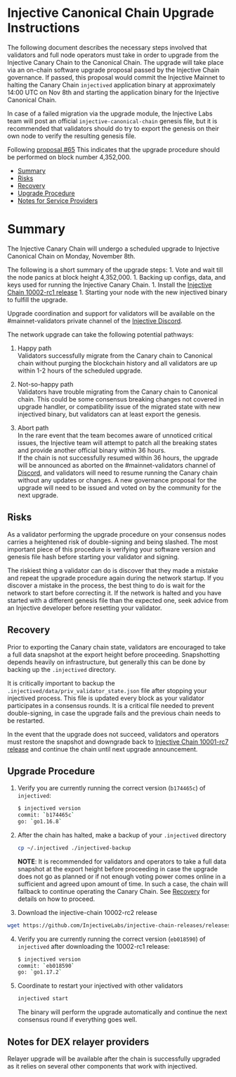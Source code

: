# Injective Canonical Chain Upgrade Instructions

The following document describes the necessary steps involved that validators and full node operators
must take in order to upgrade from the Injective Canary Chain to the Canonical Chain. The upgrade will take place via an on-chain software upgrade proposal passed by the Injective Chain governance. 
If passed, this proposal would commit the Injective Mainnet to halting the Canary Chain `injectived` application binary at approximately 14:00 UTC on Nov 8th and starting the application binary for the Injective Canonical Chain.

In case of a failed migration via the upgrade module, the Injective Labs team will post an official `injective-canonical-chain` genesis file, but it is recommended that validators should do try to export the genesis on their own node to verify the resulting genesis file.

Following [proposal #65](https://hub.injective.network/proposals/65)
This indicates that the upgrade procedure should be performed on block number 4,352,000. 

  - [Summary](#summary)
  - [Risks](#risks)
  - [Recovery](#recovery)
  - [Upgrade Procedure](#upgrade-procedure)
  - [Notes for Service Providers](#notes-for-DEX-relayer-providers)

# Summary

The Injective Canary Chain will undergo a scheduled upgrade to Injective Canonical Chain on Monday, November 8th.

The following is a short summary of the upgrade steps:
    1. Vote and wait till the node panics at block height 4,352,000.
    1. Backing up configs, data, and keys used for running the Injective Canary Chain.
    1. Install the [Injective Chain 10002-rc1 release](https://github.com/InjectiveLabs/injective-chain-releases/releases/tag/v1.1.0-1636178708)
    1. Starting your node with the new injectived binary to fulfill the upgrade.

Upgrade coordination and support for validators will be available on the #mainnet-validators private channel of the [Injective Discord](https://discord.gg/injective).

The network upgrade can take the following potential pathways:
1. Happy path  
Validators successfully migrate from the Canary chain to Canonical chain without purging the blockchain history and all validators are up within 1-2 hours of the scheduled upgrade.

2. Not-so-happy path  
Validators have trouble migrating from the Canary chain to Canonical chain. This could be some consensus breaking changes not covered in upgrade handler, or compatibility issue of the migrated state with new injectived binary, but validators can at least export the genesis.

3. Abort path  
In the rare event that the team becomes aware of unnoticed critical issues, the Injective team will attempt to patch all the breaking states and provide another official binary within 36 hours.  
If the chain is not successfully resumed within 36 hours, the upgrade will be announced as aborted on the #mainnet-validators channel of [Discord](https://discord.gg/injective), and validators will need to resume running the Canary chain without any updates or changes. A new governance proposal for the upgrade will need to be issued and voted on by the community for the next upgrade.

## Risks

As a validator performing the upgrade procedure on your consensus nodes carries a heightened risk of
double-signing and being slashed. The most important piece of this procedure is verifying your
software version and genesis file hash before starting your validator and signing.

The riskiest thing a validator can do is discover that they made a mistake and repeat the upgrade
procedure again during the network startup. If you discover a mistake in the process, the best thing
to do is wait for the network to start before correcting it. If the network is halted and you have
started with a different genesis file than the expected one, seek advice from an Injective developer
before resetting your validator.

## Recovery

Prior to exporting the Canary chain state, validators are encouraged to take a full data snapshot at the
export height before proceeding. Snapshotting depends heavily on infrastructure, but generally this
can be done by backing up the `.injectived` directory.

It is critically important to backup the `.injectived/data/priv_validator_state.json` file after stopping your injectived process. This file is updated every block as your validator participates in a consensus rounds. It is a critical file needed to prevent double-signing, in case the upgrade fails and the previous chain needs to be restarted.

In the event that the upgrade does not succeed, validators and operators must restore the snapshot and downgrade back to
[Injective Chain 10001-rc7 release](https://github.com/InjectiveLabs/injective-chain-releases/releases/tag/v1.0.1-1635956190) and continue the chain until next upgrade announcement.

## Upgrade Procedure

1. Verify you are currently running the correct version (`b174465c`) of `injectived`:
   ```bash
   $ injectived version
   commit: `b174465c`
   go: `go1.16.8`
   ```

2. After the chain has halted, make a backup of your `.injectived` directory
    ```bash
    cp ~/.injectived ./injectived-backup
    ```

    **NOTE**: It is recommended for validators and operators to take a full data snapshot at the export
    height before proceeding in case the upgrade does not go as planned or if not enough voting power
    comes online in a sufficient and agreed upon amount of time. In such a case, the chain will fallback
    to continue operating the Canary Chain. See [Recovery](#recovery) for details on how to proceed.

3. Download the injective-chain 10002-rc2 release
  ```bash
  wget https://github.com/InjectiveLabs/injective-chain-releases/releases/download/v1.1.0-1636178708/linux-amd64.zip
  ```

4. Verify you are currently running the correct version (`eb018590`) of `injectived` after downloading the 10002-rc1 release:
    ```bash
   $ injectived version
   commit: `eb018590`
   go: `go1.17.2`
   ```

5. Coordinate to restart your injectived with other validators
   ```bash
   injectived start
   ```
   The binary will perform the upgrade automatically and continue the next consensus round if everything goes well.

## Notes for DEX relayer providers
Relayer upgrade will be available after the chain is successfully upgraded as it relies on several other components that work with injectived.
